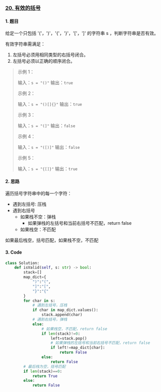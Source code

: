 ### [20. 有效的括号](https://leetcode-cn.com/problems/valid-parentheses/)

#### 1. 题目

给定一个只包括 '('，')'，'{'，'}'，'['，']' 的字符串 s ，判断字符串是否有效。

有效字符串需满足：

1. 左括号必须用相同类型的右括号闭合。
2. 左括号必须以正确的顺序闭合。

> 示例 1：
>
> 输入：`s = "()"`
> 输出：`true`
>
> 示例 2：
>
> 输入：`s = "()[]{}"`
> 输出：`true`
>
> 示例 3：
>
> 输入：`s = "(]"`
> 输出：`false`
>
> 示例 4：
>
> 输入：`s = "([)]"`
> 输出：`false`
>
> 示例 5：
>
> 输入：`s = "{[]}"`
> 输出：`true`

#### 2. 思路

遍历括号字符串中的每一个字符：

- 遇到左括号: 压栈
- 遇到右括号
  - 如果栈不空：弹栈
    - 如果弹栈的左括号和当前右括号不匹配，return false
  - 如果栈空：不匹配

如果最后栈空，括号匹配，如果栈不空，不匹配

#### 3. Code

```python
class Solution:
    def isValid(self, s: str) -> bool:
        stack=[]
        map_dict={
            ")":"(",
            "]":"[",
            "}":"{"
        }
        for char in s:
            # 遇到左括号，压栈
            if char in map_dict.values():
                stack.append(char)
            # 遇到右括号，弹栈
            else:
                # 如果栈空，不匹配，return false
                if len(stack)!=0:
                    left=stack.pop()
                    # 如果弹栈的左括号和当前右括号不匹配，return false
                    if left!=map_dict[char]:
                        return False
                else:
                    return False
        # 最后栈为空，括号匹配
        if len(stack)==0:
            return True
        else:
            return False
```

